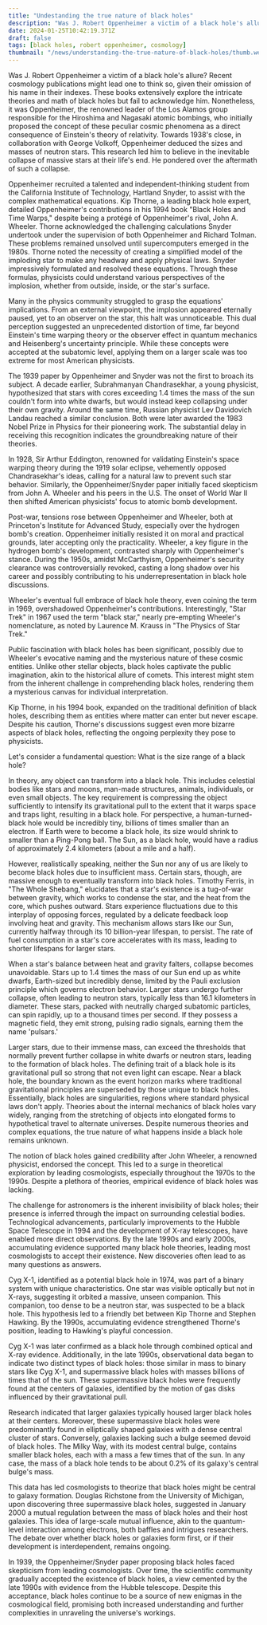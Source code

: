 ```yaml
---
title: "Undestanding the true nature of black holes"
description: "Was J. Robert Oppenheimer a victim of a black hole's allure? Recent cosmology publications might lead one to think so, given their omission of his name in their indexes. These books extensively explore the intricate theories and math of black holes but fail to acknowledge him."
date: 2024-01-25T10:42:19.371Z
draft: false
tags: [black holes, robert oppenheimer, cosmology]
thumbnail: "/news/understanding-the-true-nature-of-black-holes/thumb.webp"
---
```


Was J. Robert Oppenheimer a victim of a black hole's allure? Recent cosmology publications might lead one to think so, given their omission of his name in their indexes. These books extensively explore the intricate theories and math of black holes but fail to acknowledge him. Nonetheless, it was Oppenheimer, the renowned leader of the Los Alamos group responsible for the Hiroshima and Nagasaki atomic bombings, who initially proposed the concept of these peculiar cosmic phenomena as a direct consequence of Einstein's theory of relativity. Towards 1938's close, in collaboration with George Volkoff, Oppenheimer deduced the sizes and masses of neutron stars. This research led him to believe in the inevitable collapse of massive stars at their life's end. He pondered over the aftermath of such a collapse.

Oppenheimer recruited a talented and independent-thinking student from the California Institute of Technology, Hartland Snyder, to assist with the complex mathematical equations. Kip Thorne, a leading black hole expert, detailed Oppenheimer's contributions in his 1994 book "Black Holes and Time Warps," despite being a protégé of Oppenheimer's rival, John A. Wheeler. Thorne acknowledged the challenging calculations Snyder undertook under the supervision of both Oppenheimer and Richard Tolman. These problems remained unsolved until supercomputers emerged in the 1980s. Thorne noted the necessity of creating a simplified model of the imploding star to make any headway and apply physical laws. Snyder impressively formulated and resolved these equations. Through these formulas, physicists could understand various perspectives of the implosion, whether from outside, inside, or the star's surface.

Many in the physics community struggled to grasp the equations' implications. From an external viewpoint, the implosion appeared eternally paused, yet to an observer on the star, this halt was unnoticeable. This dual perception suggested an unprecedented distortion of time, far beyond Einstein's time warping theory or the observer effect in quantum mechanics and Heisenberg's uncertainty principle. While these concepts were accepted at the subatomic level, applying them on a larger scale was too extreme for most American physicists.

The 1939 paper by Oppenheimer and Snyder was not the first to broach its subject. A decade earlier, Subrahmanyan Chandrasekhar, a young physicist, hypothesized that stars with cores exceeding 1.4 times the mass of the sun couldn't form into white dwarfs, but would instead keep collapsing under their own gravity. Around the same time, Russian physicist Lev Davidovich Landau reached a similar conclusion. Both were later awarded the 1983 Nobel Prize in Physics for their pioneering work. The substantial delay in receiving this recognition indicates the groundbreaking nature of their theories.

In 1928, Sir Arthur Eddington, renowned for validating Einstein's space warping theory during the 1919 solar eclipse, vehemently opposed Chandrasekhar's ideas, calling for a natural law to prevent such star behavior. Similarly, the Oppenheimer/Snyder paper initially faced skepticism from John A. Wheeler and his peers in the U.S. The onset of World War II then shifted American physicists' focus to atomic bomb development.

Post-war, tensions rose between Oppenheimer and Wheeler, both at Princeton's Institute for Advanced Study, especially over the hydrogen bomb's creation. Oppenheimer initially resisted it on moral and practical grounds, later accepting only the practicality. Wheeler, a key figure in the hydrogen bomb's development, contrasted sharply with Oppenheimer's stance. During the 1950s, amidst McCarthyism, Oppenheimer's security clearance was controversially revoked, casting a long shadow over his career and possibly contributing to his underrepresentation in black hole discussions.

Wheeler's eventual full embrace of black hole theory, even coining the term in 1969, overshadowed Oppenheimer's contributions. Interestingly, "Star Trek" in 1967 used the term "black star," nearly pre-empting Wheeler's nomenclature, as noted by Laurence M. Krauss in "The Physics of Star Trek."

Public fascination with black holes has been significant, possibly due to Wheeler's evocative naming and the mysterious nature of these cosmic entities. Unlike other stellar objects, black holes captivate the public imagination, akin to the historical allure of comets. This interest might stem from the inherent challenge in comprehending black holes, rendering them a mysterious canvas for individual interpretation.

Kip Thorne, in his 1994 book, expanded on the traditional definition of black holes, describing them as entities where matter can enter but never escape. Despite his caution, Thorne's discussions suggest even more bizarre aspects of black holes, reflecting the ongoing perplexity they pose to physicists.

Let's consider a fundamental question: What is the size range of a black hole?

In theory, any object can transform into a black hole. This includes celestial bodies like stars and moons, man-made structures, animals, individuals, or even small objects. The key requirement is compressing the object sufficiently to intensify its gravitational pull to the extent that it warps space and traps light, resulting in a black hole. For perspective, a human-turned-black hole would be incredibly tiny, billions of times smaller than an electron. If Earth were to become a black hole, its size would shrink to smaller than a Ping-Pong ball. The Sun, as a black hole, would have a radius of approximately 2.4 kilometers (about a mile and a half).

However, realistically speaking, neither the Sun nor any of us are likely to become black holes due to insufficient mass. Certain stars, though, are massive enough to eventually transform into black holes. Timothy Ferris, in "The Whole Shebang," elucidates that a star's existence is a tug-of-war between gravity, which works to condense the star, and the heat from the core, which pushes outward. Stars experience fluctuations due to this interplay of opposing forces, regulated by a delicate feedback loop involving heat and gravity. This mechanism allows stars like our Sun, currently halfway through its 10 billion-year lifespan, to persist. The rate of fuel consumption in a star's core accelerates with its mass, leading to shorter lifespans for larger stars.

When a star's balance between heat and gravity falters, collapse becomes unavoidable. Stars up to 1.4 times the mass of our Sun end up as white dwarfs, Earth-sized but incredibly dense, limited by the Pauli exclusion principle which governs electron behavior. Larger stars undergo further collapse, often leading to neutron stars, typically less than 16.1 kilometers in diameter. These stars, packed with neutrally charged subatomic particles, can spin rapidly, up to a thousand times per second. If they possess a magnetic field, they emit strong, pulsing radio signals, earning them the name 'pulsars.'

Larger stars, due to their immense mass, can exceed the thresholds that normally prevent further collapse in white dwarfs or neutron stars, leading to the formation of black holes. The defining trait of a black hole is its gravitational pull so strong that not even light can escape. Near a black hole, the boundary known as the event horizon marks where traditional gravitational principles are superseded by those unique to black holes. Essentially, black holes are singularities, regions where standard physical laws don't apply. Theories about the internal mechanics of black holes vary widely, ranging from the stretching of objects into elongated forms to hypothetical travel to alternate universes. Despite numerous theories and complex equations, the true nature of what happens inside a black hole remains unknown.

The notion of black holes gained credibility after John Wheeler, a renowned physicist, endorsed the concept. This led to a surge in theoretical exploration by leading cosmologists, especially throughout the 1970s to the 1990s. Despite a plethora of theories, empirical evidence of black holes was lacking.

The challenge for astronomers is the inherent invisibility of black holes; their presence is inferred through the impact on surrounding celestial bodies. Technological advancements, particularly improvements to the Hubble Space Telescope in 1994 and the development of X-ray telescopes, have enabled more direct observations. By the late 1990s and early 2000s, accumulating evidence supported many black hole theories, leading most cosmologists to accept their existence. New discoveries often lead to as many questions as answers.

Cyg X-1, identified as a potential black hole in 1974, was part of a binary system with unique characteristics. One star was visible optically but not in X-rays, suggesting it orbited a massive, unseen companion. This companion, too dense to be a neutron star, was suspected to be a black hole. This hypothesis led to a friendly bet between Kip Thorne and Stephen Hawking. By the 1990s, accumulating evidence strengthened Thorne's position, leading to Hawking's playful concession.

Cyg X-1 was later confirmed as a black hole through combined optical and X-ray evidence. Additionally, in the late 1990s, observational data began to indicate two distinct types of black holes: those similar in mass to binary stars like Cyg X-1, and supermassive black holes with masses billions of times that of the sun. These supermassive black holes were frequently found at the centers of galaxies, identified by the motion of gas disks influenced by their gravitational pull.

Research indicated that larger galaxies typically housed larger black holes at their centers. Moreover, these supermassive black holes were predominantly found in elliptically shaped galaxies with a dense central cluster of stars. Conversely, galaxies lacking such a bulge seemed devoid of black holes. The Milky Way, with its modest central bulge, contains smaller black holes, each with a mass a few times that of the sun. In any case, the mass of a black hole tends to be about 0.2% of its galaxy's central bulge's mass.

This data has led cosmologists to theorize that black holes might be central to galaxy formation. Douglas Richstone from the University of Michigan, upon discovering three supermassive black holes, suggested in January 2000 a mutual regulation between the mass of black holes and their host galaxies. This idea of large-scale mutual influence, akin to the quantum-level interaction among electrons, both baffles and intrigues researchers. The debate over whether black holes or galaxies form first, or if their development is interdependent, remains ongoing.

In 1939, the Oppenheimer/Snyder paper proposing black holes faced skepticism from leading cosmologists. Over time, the scientific community gradually accepted the existence of black holes, a view cemented by the late 1990s with evidence from the Hubble telescope. Despite this acceptance, black holes continue to be a source of new enigmas in the cosmological field, promising both increased understanding and further complexities in unraveling the universe's workings.
